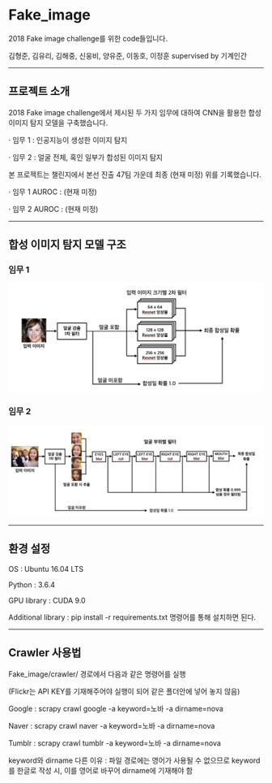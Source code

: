 # Fake_image

2018 Fake image challenge를 위한 code들입니다.

김형준, 김유리, 김해중, 신웅비, 양유준, 이동호, 이정훈 supervised by 기계인간

--------------------------------------------------------------------------------------------------------------

프로젝트 소개
----------

2018 Fake image challenge에서 제시된 두 가지 임무에 대하여 CNN을 활용한 합성 이미지 탐지 모델을 구축했습니다.
  
  · 임무 1 : 인공지능이 생성한 이미지 탐지
  
  · 임무 2 : 얼굴 전체, 혹인 일부가 합성된 이미지 탐지
  
본 프로젝트는 챌린지에서 본선 진출 47팀 가운데 최종 (현재 미정) 위를 기록했습니다.

  · 임무 1 AUROC : (현재 미정)
  
  · 임무 2 AUROC : (현재 미정)

-------------------------------------------------------------------------------------------------------------
합성 이미지 탐지 모델 구조
--------------------

### 임무 1


![임무 1 모델](./mission1_model.png)



### 임무 2


![임무 2 모델](./mission2_model.png)


--------------------------------------------------------------------------------------------------------------
환경 설정
-------
OS : Ubuntu 16.04 LTS

Python : 3.6.4

GPU library : CUDA 9.0

Additional library : pip install -r requirements.txt 명령어를 통해 설치하면 된다.

--------------------------------------------------------------------------------------------------------------
Crawler 사용법
------------
Fake_image/crawler/ 경로에서 다음과 같은 명령어를 실행

(Flickr는 API KEY를 기재해주어야 실행이 되어 같은 폴더안에 넣어 놓지 않음)

Google : scrapy crawl google -a keyword=노바 -a dirname=nova

Naver : scrapy crawl naver -a keyword=노바 -a dirname=nova

Tumblr : scrapy crawl tumblr -a keyword=노바 -a dirname=nova

keyword와 dirname 다른 이유 : 파일 경로에는 영어가 사용될 수 없으므로 keyword를 한글로 작성 시, 이를 영어로 바꾸어 dirname에 기재해야 함


